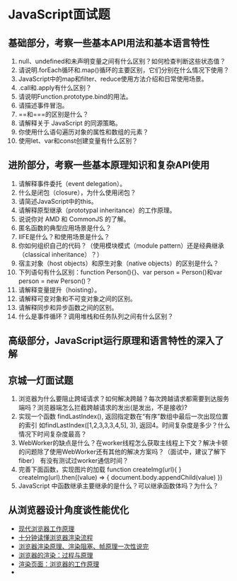 # JavaScript面试题

## 基础部分，考察一些基本API用法和基本语言特性
1. null、undefined和未声明变量之间有什么区别？如何检查判断这些状态值？
2. 请说明.forEach循环和.map()循环的主要区别，它们分别在什么情况下使用？
3. JavaScript中的map和filter、reduce使用方法介绍和日常使用场景。
4. .call和.apply有什么区别？
5. 请说明Function.prototype.bind的用法。
6. 请描述事件冒泡。
7. ==和===的区别是什么？
8. 请解释关于 JavaScript 的同源策略。
9. 你使用什么语句遍历对象的属性和数组的元素？
10. 使用let、var和const创建变量有什么区别？


## 进阶部分，考察一些基本原理知识和复杂API使用

1. 请解释事件委托（event delegation）。
2. 什么是闭包（closure），为什么使用闭包？
3. 请简述JavaScript中的this。
4. 请解释原型继承（prototypal inheritance）的工作原理。
5. 说说你对 AMD 和 CommonJS 的了解。
6. 匿名函数的典型应用场景是什么？
7. IIFE是什么？和使用场景是什么？
8. 你如何组织自己的代码？（使用模块模式（module pattern）还是经典继承（classical inheritance）？）
9. 宿主对象（host objects）和原生对象（native objects）的区别是什么？
10. 下列语句有什么区别：function Person(){}、var person = Person()和var person = new Person()？
11. 请解释变量提升（hoisting）。
12. 请解释可变对象和不可变对象之间的区别。
13. 请解释同步和异步函数之间的区别。
14. 什么是事件循环？调用堆栈和任务队列之间有什么区别？

## 高级部分，JavaScript运行原理和语言特性的深入了解


## 京城一灯面试题

1. 浏览器为什么要阻止跨域请求？如何解决跨越？每次跨越请求都需要到达服务端吗？浏览器端怎么拦截跨越请求的发出(是发出，不是接收)?
2. 实现一个函数 findLastIndex(), 返回指定数在“有序”数组中最后一次出现位置的索引 如findLastIndex([1,2,3,3,3,4,5], 3), 返回4。时间复杂度是多少？什么情况下时间复杂度最高？
3. WebWorker的缺点是什么？在worker线程怎么获取主线程上下文？解决卡顿的问题除了使用WebWorker还有其他的解决方案吗？（面试中，建议了解下fiber）
有没有测试过worker通信时间？
4. 完善下面函数，实现图片的加载
function createImg(url){   }
createImg(url).then((value) => {
    document.body.appendChild(value)
})
5. JavaScript 中函数继承主要继承的是什么？可以继承函数体吗？为什么？

## 从浏览器设计角度谈性能优化

* [现代浏览器工作原理](http://chuquan.me/2018/01/21/browser-architecture-overview/)
* [十分钟读懂浏览器渲染流程](https://blog.csdn.net/chanzhi2016/article/details/79345565)
* [浏览器渲染原理、渲染阻塞、帧原理一次性说完](https://www.xuanbiyijue.com/2020/07/25/%E6%B5%8F%E8%A7%88%E5%99%A8%E6%B8%B2%E6%9F%93%E5%8E%9F%E7%90%86%E3%80%81%E6%B8%B2%E6%9F%93%E9%98%BB%E5%A1%9E%E3%80%81%E5%B8%A7%E5%8E%9F%E7%90%86%E4%B8%80%E6%AC%A1%E6%80%A7%E8%AF%B4%E5%AE%8C/)
* [浏览器的渲染：过程与原理](https://juejin.im/entry/6844903503609987080)
* [渲染页面：浏览器的工作原理](https://developer.mozilla.org/zh-CN/docs/Web/Performance/%E6%B5%8F%E8%A7%88%E5%99%A8%E6%B8%B2%E6%9F%93%E9%A1%B5%E9%9D%A2%E7%9A%84%E5%B7%A5%E4%BD%9C%E5%8E%9F%E7%90%86)
* 